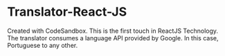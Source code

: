 # Translator-React-JS
Created with CodeSandbox. This is the first touch in ReactJS Technology. The translator consumes a language API provided by Google. In this case, Portuguese to any other.
